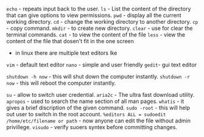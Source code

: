 
`echo` - repeats input back to the user.
`ls` - List the content of the directory that can give options to view permissions.
`pwd` - display all the current working directory.
`cd` - change the working directory to another directory.
`cp` - copy command.
`mkdir` - to create new directory.
`clear` - use for clear the terminal commands.
`cat` - to view the content of the file
`less` - view the content of the file that dosen't fit in the one screen

- in linux there are multiple text editors lke

`vim` - default text editor
`nano` - simple and user friendly
`gedit`- gui text editor

`shutdown -h now` - this will shut down the computer instantly.
`shutdown -r now` - this will reboot the computer instantly.

`su` - allow to switch user credential.
`aria2c` - The ultra fast download utility.
`apropos` - used to search the name section of all man pages.
`whatis` - it gives a brief discription of the given command.
`sudo -root` - this will help out user to switch in the root account.
`%editors ALL = sudoedit /home/etc/filename or path` - now anyone can edit the file without admin privillege.
`visudo` - verify suoers syntex before committing changes.
